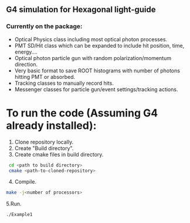 ## G4 simulation for Hexagonal light-guide

### Currently on the package:

- Optical Physics class including most optical photon processes.
- PMT SD/Hit class which can be expanded to include hit position, time, energy....
- Optical photon particle gun with random polarization/momentum direction.
- Very basic format to save ROOT histograms with number of photons hitting PMT or absorbed.
- Tracking classes to manually record hits.
- Messenger classes for particle gun/event settings/tracking actions.

# To run the code (Assuming G4 already installed):
1. Clone repository locally.
2. Create "Build directory".
3. Create cmake files in build directory.
  ```bash
   cd <path to build directory>
   cmake <path-to-cloned-repository>
   ```
4. Compile.
```bash
make -j<number of processors>
  ```
5.Run.
```bash
./Example1
  ```
